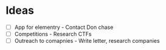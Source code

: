 # Ideas
- [ ] App for elementry - Contact Don chase
- [ ] Competitions - Research CTFs
- [ ] Outreach to comapnies - Write letter, research companies
